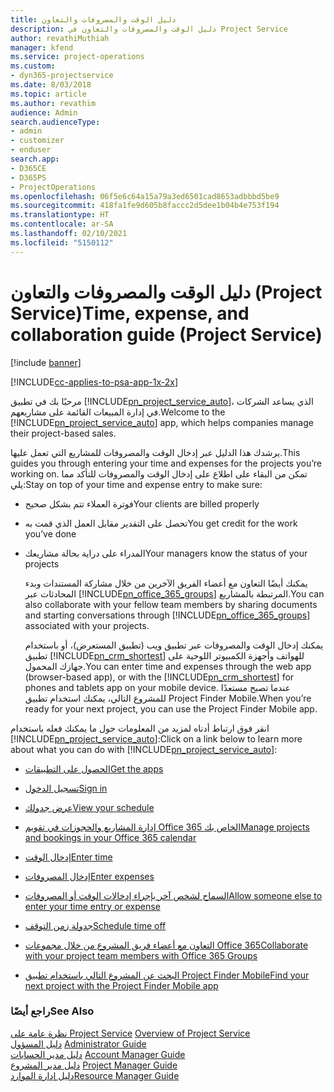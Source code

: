 ```yaml
---
title: دليل الوقت والمصروفات والتعاون
description: دليل الوقت والمصروفات والتعاون في Project Service
author: revathiMuthiah
manager: kfend
ms.service: project-operations
ms.custom:
- dyn365-projectservice
ms.date: 8/03/2018
ms.topic: article
ms.author: revathim
audience: Admin
search.audienceType:
- admin
- customizer
- enduser
search.app:
- D365CE
- D365PS
- ProjectOperations
ms.openlocfilehash: 06f5e6c64a15a79a3ed6501cad8653adbbbd5be9
ms.sourcegitcommit: 418fa1fe9d605b8faccc2d5dee1b04b4e753f194
ms.translationtype: HT
ms.contentlocale: ar-SA
ms.lasthandoff: 02/10/2021
ms.locfileid: "5150112"
---
```

# <a name="time-expense-and-collaboration-guide-project-service"></a><span data-ttu-id="fcaac-103">دليل الوقت والمصروفات والتعاون (Project Service)</span><span class="sxs-lookup"><span data-stu-id="fcaac-103">Time, expense, and collaboration guide (Project Service)</span></span>

[!include [banner](../includes/psa-now-project-operations.md)]

[!INCLUDE[cc-applies-to-psa-app-1x-2x](../includes/cc-applies-to-psa-app-1x-2x.md)]

<span data-ttu-id="fcaac-104">مرحبًا بك في تطبيق [!INCLUDE[pn_project_service_auto](../includes/pn-project-service-auto.md)]، الذي يساعد الشركات في إدارة المبيعات القائمة على مشاريعهم.</span><span class="sxs-lookup"><span data-stu-id="fcaac-104">Welcome to the [!INCLUDE[pn_project_service_auto](../includes/pn-project-service-auto.md)] app, which helps companies manage their project-based sales.</span></span> 
  
 <span data-ttu-id="fcaac-105">يرشدك هذا الدليل عبر إدخال الوقت والمصروفات للمشاريع التي تعمل عليها.</span><span class="sxs-lookup"><span data-stu-id="fcaac-105">This guides you through entering your time and expenses for the projects you’re working on.</span></span> <span data-ttu-id="fcaac-106">تمكن من البقاء على اطلاع على إدخال الوقت والمصروفات للتأكد مما يلي:</span><span class="sxs-lookup"><span data-stu-id="fcaac-106">Stay on top of your time and expense entry to make sure:</span></span>  
  
- <span data-ttu-id="fcaac-107">فوترة العملاء تتم بشكل صحيح</span><span class="sxs-lookup"><span data-stu-id="fcaac-107">Your clients are billed properly</span></span>  
  
- <span data-ttu-id="fcaac-108">تحصل على التقدير مقابل العمل الذي قمت به</span><span class="sxs-lookup"><span data-stu-id="fcaac-108">You get credit for the work you’ve done</span></span>  
  
- <span data-ttu-id="fcaac-109">المدراء على دراية بحالة مشاريعك</span><span class="sxs-lookup"><span data-stu-id="fcaac-109">Your managers know the status of your projects</span></span>  
  
  <span data-ttu-id="fcaac-110">يمكنك أيضًا التعاون مع أعضاء الفريق الآخرين من خلال مشاركة المستندات وبدء المحادثات عبر [!INCLUDE[pn_office_365_groups](../includes/pn-office-365-groups.md)] المرتبطة بالمشاريع.</span><span class="sxs-lookup"><span data-stu-id="fcaac-110">You can also collaborate with your fellow team members by sharing documents and starting conversations through [!INCLUDE[pn_office_365_groups](../includes/pn-office-365-groups.md)] associated with your projects.</span></span>  
  
  <span data-ttu-id="fcaac-111">يمكنك إدخال الوقت والمصروفات عبر تطبيق ويب (تطبيق المستعرض)، أو باستخدام تطبيق [!INCLUDE[pn_crm_shortest](../includes/pn-crm-shortest.md)] للهواتف وأجهزة الكمبيوتر اللوحية على جهازك المحمول.</span><span class="sxs-lookup"><span data-stu-id="fcaac-111">You can enter time and expenses through the web app (browser-based app), or with the [!INCLUDE[pn_crm_shortest](../includes/pn-crm-shortest.md)] for phones and tablets app on your mobile device.</span></span> <span data-ttu-id="fcaac-112">عندما تصبح مستعدًا للمشروع التالي، يمكنك استخدام تطبيق Project Finder Mobile.</span><span class="sxs-lookup"><span data-stu-id="fcaac-112">When you’re ready for your next project, you can use the Project Finder Mobile app.</span></span>  
  
<span data-ttu-id="fcaac-113">انقر فوق ارتباط أدناه لمزيد من المعلومات حول ما يمكنك فعله باستخدام [!INCLUDE[pn_project_service_auto](../includes/pn-project-service-auto.md)]:</span><span class="sxs-lookup"><span data-stu-id="fcaac-113">Click on a link below to learn more about what you can do with [!INCLUDE[pn_project_service_auto](../includes/pn-project-service-auto.md)]:</span></span>  
  
-   [<span data-ttu-id="fcaac-114">الحصول على التطبيقات</span><span class="sxs-lookup"><span data-stu-id="fcaac-114">Get the apps</span></span>](../psa/get-apps.md)  
  
-   [<span data-ttu-id="fcaac-115">تسجيل الدخول</span><span class="sxs-lookup"><span data-stu-id="fcaac-115">Sign in</span></span>](../psa/sign-in.md)  
  
-   [<span data-ttu-id="fcaac-116">عرض جدولك</span><span class="sxs-lookup"><span data-stu-id="fcaac-116">View your schedule</span></span>](../psa/view-schedule.md)  
  
-   [<span data-ttu-id="fcaac-117">إدارة المشاريع والحجوزات في تقويم Office 365 الخاص بك</span><span class="sxs-lookup"><span data-stu-id="fcaac-117">Manage projects and bookings in your Office 365 calendar</span></span>](../psa/manage-project-bookings-office-365-calendar.md)  
  
-   [<span data-ttu-id="fcaac-118">إدخال الوقت</span><span class="sxs-lookup"><span data-stu-id="fcaac-118">Enter time</span></span>](../psa/enter-time.md)  
  
-   [<span data-ttu-id="fcaac-119">إدخال المصروفات</span><span class="sxs-lookup"><span data-stu-id="fcaac-119">Enter expenses</span></span>](../psa/enter-expenses.md)  
  
-   [<span data-ttu-id="fcaac-120">السماح لشخص آخر بإجراء إدخالات الوقت أو المصروفات</span><span class="sxs-lookup"><span data-stu-id="fcaac-120">Allow someone else to enter your time entry or expense</span></span>](../psa/allow-someone-else-enter-time-entry-expense.md)  
  
-   [<span data-ttu-id="fcaac-121">جدولة زمن التوقف</span><span class="sxs-lookup"><span data-stu-id="fcaac-121">Schedule time off</span></span>](../psa/schedule-time-off.md)  
  
-   [<span data-ttu-id="fcaac-122">التعاون مع أعضاء فريق المشروع من خلال مجموعات Office 365</span><span class="sxs-lookup"><span data-stu-id="fcaac-122">Collaborate with your project team members with Office 365 Groups</span></span>](../psa/collaborate-project-team-members-office-365-groups.md)  
  
-   [<span data-ttu-id="fcaac-123">البحث عن المشروع التالي باستخدام تطبيق Project Finder Mobile</span><span class="sxs-lookup"><span data-stu-id="fcaac-123">Find your next project with the Project Finder Mobile app</span></span>](../psa/find-next-project-finder-mobile-app.md)  
  
### <a name="see-also"></a><span data-ttu-id="fcaac-124">راجع أيضًا</span><span class="sxs-lookup"><span data-stu-id="fcaac-124">See Also</span></span>  
 <span data-ttu-id="fcaac-125">[نظرة عامة على Project Service](../psa/overview.md) </span><span class="sxs-lookup"><span data-stu-id="fcaac-125">[Overview of Project Service](../psa/overview.md) </span></span>  
 <span data-ttu-id="fcaac-126">[دليل المسؤول](../psa/admin-guide.md) </span><span class="sxs-lookup"><span data-stu-id="fcaac-126">[Administrator Guide](../psa/admin-guide.md) </span></span>  
 <span data-ttu-id="fcaac-127">[دليل مدير الحسابات](../psa/account-manager-guide.md) </span><span class="sxs-lookup"><span data-stu-id="fcaac-127">[Account Manager Guide](../psa/account-manager-guide.md) </span></span>  
 <span data-ttu-id="fcaac-128">[دليل مدير المشروع](../psa/project-manager-guide.md) </span><span class="sxs-lookup"><span data-stu-id="fcaac-128">[Project Manager Guide](../psa/project-manager-guide.md) </span></span>  
 [<span data-ttu-id="fcaac-129">دليل إدارة الموارد</span><span class="sxs-lookup"><span data-stu-id="fcaac-129">Resource Manager Guide</span></span>](../psa/resource-manager-guide.md)   
